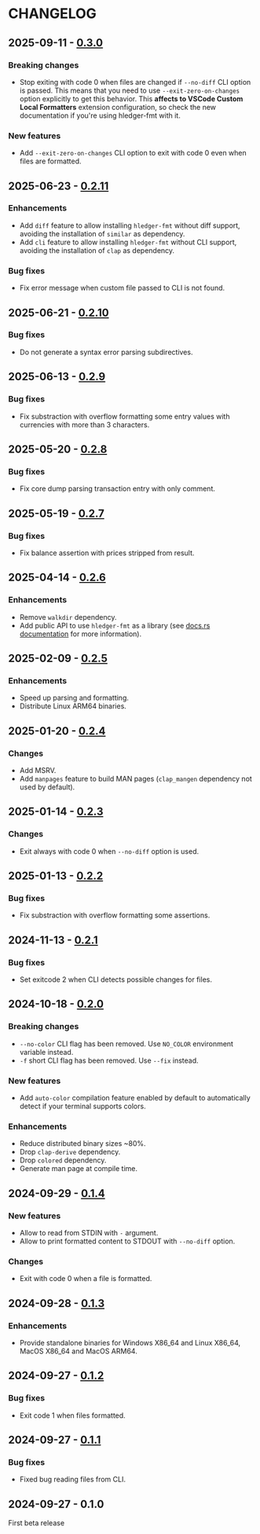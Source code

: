 # CHANGELOG

## 2025-09-11 - [0.3.0]

### Breaking changes

- Stop exiting with code 0 when files are changed if `--no-diff` CLI option is
  passed. This means that you need to use `--exit-zero-on-changes` option
  explicitly to get this behavior. This **affects to VSCode Custom Local
  Formatters** extension configuration, so check the new documentation if you're
  using hledger-fmt with it.

### New features

- Add `--exit-zero-on-changes` CLI option to exit with code 0 even when files
  are formatted.

## 2025-06-23 - [0.2.11]

### Enhancements

- Add `diff` feature to allow installing `hledger-fmt` without diff support,
  avoiding the installation of `similar` as dependency.
- Add `cli` feature to allow installing `hledger-fmt` without CLI support,
  avoiding the installation of `clap` as dependency.

### Bug fixes

- Fix error message when custom file passed to CLI is not found.

## 2025-06-21 - [0.2.10]

### Bug fixes

- Do not generate a syntax error parsing subdirectives.

## 2025-06-13 - [0.2.9]

### Bug fixes

- Fix substraction with overflow formatting some entry values
  with currencies with more than 3 characters.

## 2025-05-20 - [0.2.8]

### Bug fixes

- Fix core dump parsing transaction entry with only comment.

## 2025-05-19 - [0.2.7]

### Bug fixes

- Fix balance assertion with prices stripped from result.

## 2025-04-14 - [0.2.6]

### Enhancements

- Remove `walkdir` dependency.
- Add public API to use `hledger-fmt` as a library (see
  [docs.rs documentation](https://docs.rs/hledger-fmt)
  for more information).

## 2025-02-09 - [0.2.5]

### Enhancements

- Speed up parsing and formatting.
- Distribute Linux ARM64 binaries.

## 2025-01-20 - [0.2.4]

### Changes

- Add MSRV.
- Add `manpages` feature to build MAN pages (`clap_mangen` dependency
  not used by default).

## 2025-01-14 - [0.2.3]

### Changes

- Exit always with code 0 when `--no-diff` option is used.

## 2025-01-13 - [0.2.2]

### Bug fixes

- Fix substraction with overflow formatting some assertions.

## 2024-11-13 - [0.2.1]

### Bug fixes

- Set exitcode 2 when CLI detects possible changes for files.

## 2024-10-18 - [0.2.0]

### Breaking changes

- `--no-color` CLI flag has been removed. Use `NO_COLOR` environment variable
  instead.
- `-f` short CLI flag has been removed. Use `--fix` instead.

### New features

- Add `auto-color` compilation feature enabled by default to automatically
  detect if your terminal supports colors.

### Enhancements

- Reduce distributed binary sizes ~80%.
- Drop `clap-derive` dependency.
- Drop `colored` dependency.
- Generate man page at compile time.

## 2024-09-29 - [0.1.4]

### New features

- Allow to read from STDIN with `-` argument.
- Allow to print formatted content to STDOUT with `--no-diff` option.

### Changes

- Exit with code 0 when a file is formatted.

## 2024-09-28 - [0.1.3]

### Enhancements

- Provide standalone binaries for Windows X86_64 and Linux X86_64,
  MacOS X86_64 and MacOS ARM64.

## 2024-09-27 - [0.1.2]

### Bug fixes

- Exit code 1 when files formatted.

## 2024-09-27 - [0.1.1]

### Bug fixes

- Fixed bug reading files from CLI.

## 2024-09-27 - 0.1.0

First beta release

[0.3.0]: https://github.com/mondeja/hledger-fmt/compare/v0.2.11...v0.3.0
[0.2.11]: https://github.com/mondeja/hledger-fmt/compare/v0.2.10...v0.2.11
[0.2.10]: https://github.com/mondeja/hledger-fmt/compare/v0.2.9...v0.2.10
[0.2.9]: https://github.com/mondeja/hledger-fmt/compare/v0.2.8...v0.2.9
[0.2.8]: https://github.com/mondeja/hledger-fmt/compare/v0.2.7...v0.2.8
[0.2.7]: https://github.com/mondeja/hledger-fmt/compare/v0.2.6...v0.2.7
[0.2.6]: https://github.com/mondeja/hledger-fmt/compare/v0.2.5...v0.2.6
[0.2.5]: https://github.com/mondeja/hledger-fmt/compare/v0.2.4...v0.2.5
[0.2.4]: https://github.com/mondeja/hledger-fmt/compare/v0.2.3...v0.2.4
[0.2.3]: https://github.com/mondeja/hledger-fmt/compare/v0.2.2...v0.2.3
[0.2.2]: https://github.com/mondeja/hledger-fmt/compare/v0.2.1...v0.2.2
[0.2.1]: https://github.com/mondeja/hledger-fmt/compare/v0.2.0...v0.2.1
[0.2.0]: https://github.com/mondeja/hledger-fmt/compare/v0.1.4...v0.2.0
[0.1.4]: https://github.com/mondeja/hledger-fmt/compare/v0.1.3...v0.1.4
[0.1.3]: https://github.com/mondeja/hledger-fmt/compare/v0.1.2...v0.1.3
[0.1.2]: https://github.com/mondeja/hledger-fmt/compare/v0.1.1...v0.1.2
[0.1.1]: https://github.com/mondeja/hledger-fmt/compare/v0.1.0...v0.1.1
